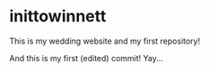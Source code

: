 # inittowinnett
This is my wedding website and my first repository!
<p>And this is my first (edited) commit! Yay...</p>
